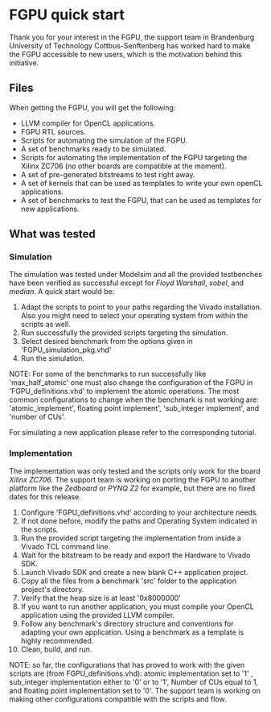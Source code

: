 ﻿# FGPU quick start
Thank you for your interest in the FGPU, the support team in Brandenburg University of Technology Cottbus-Senftenberg has worked hard to make the FGPU accessible to new users, which is the motivation behind this initiative.

## Files
When getting the FGPU, you will get the following:

- LLVM compiler for OpenCL applications.
- FGPU RTL sources.
- Scripts for automating the simulation of the FGPU.
- A set of benchmarks ready to be simulated.
- Scripts for automating the implementation of the FGPU targeting the Xilinx ZC706 (no other boards are compatible at the moment).
- A set of pre-generated bitstreams to test right away.
- A set of kernels that can be used as templates to write your own openCL applications.
- A set of benchmarks to test the FGPU, that can be used as templates for new applications.


## What was tested

### Simulation
The simulation was tested under Modelsim and all the provided testbenches have been verified as successful except for _Floyd Warshall_, _sobel_, and _median_. 
A quick start would be:
1. Adapt the scripts to point to your paths regarding the Vivado installation. Also you might need to select your operating system from within the scripts as well.
2. Run successfully the provided scripts targeting the simulation. 
3. Select desired benchmark from the options given in 'FGPU_simulation_pkg.vhd'
4. Run the simulation.

NOTE: For some of the benchmarks to run successfully like 'max_half_atomic' one must also change the configuration of the FGPU in 'FGPU_definitions.vhd' to implement the atomic operations.   The most common configurations to change when the benchmark is not working are: 'atomic_implement', floating point implement', 'sub_integer implement', and 'number of CUs'.

For simulating a new application please refer to the corresponding tutorial.

### Implementation
The implementation was only tested and the scripts only work for the board _Xilinx ZC706_. The support team is working on porting the FGPU to another platform like the _Zedboard_ or _PYNQ Z2_ for example, but there are no fixed dates for this release.

1. Configure 'FGPU_definitions.vhd' according to your architecture needs. 
2. If not done before, modify the paths and Operating System indicated in the scripts.
3. Run the provided script targeting the implementation from inside a Vivado TCL command line.
4. Wait for the bitstream to be ready and export the Hardware to Vivado SDK. 
5. Launch Vivado SDK and create a new blank C++ application project.
6. Copy all the files from a benchmark 'src' folder to the application project's directory. 
7. Verify that the heap size is at least '0x8000000'
8. If you want to run another application, you must compile your OpenCL application using the provided LLVM compiler.
9. Follow any benchmark's directory structure and conventions for adapting your own application. Using a benchmark as a template is highly recommended.
10. Clean, build, and run.

NOTE: so far, the configurations that has proved to work with the given scripts are (from FGPU_definitions.vhd): atomic implementation set to '1' , sub_integer implementation either to '0' or to '1', Number of CUs equal to 1, and floating point implementation set to '0'.  The support team is working on making other configurations compatible with the scripts and flow.
